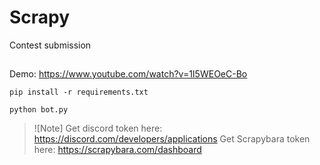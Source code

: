 # Scrapy
Contest submission
##
Demo: https://www.youtube.com/watch?v=1I5WEOeC-Bo

```
pip install -r requirements.txt
```
```
python bot.py
```
> ![Note]
> Get discord token here: https://discord.com/developers/applications
> Get Scrapybara token here: https://scrapybara.com/dashboard
